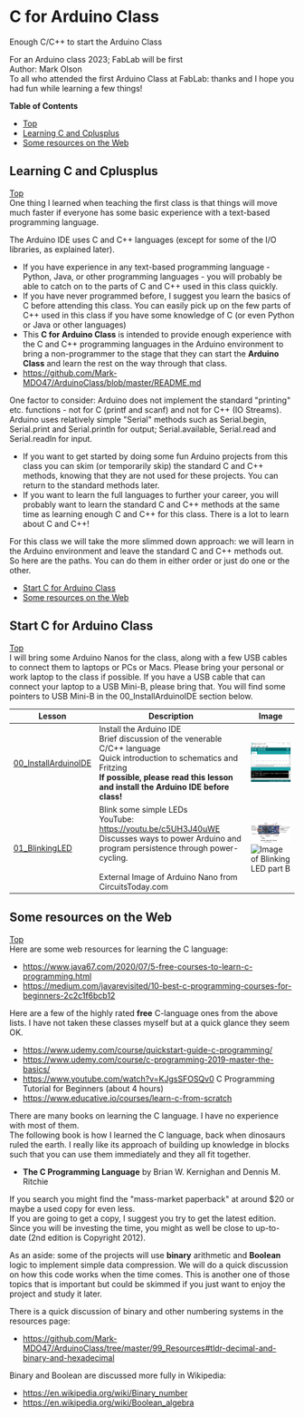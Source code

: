 # C for Arduino Class
Enough C/C++ to start the Arduino Class

For an Arduino class 2023; FabLab will be first<br>
Author: Mark Olson<br>
To all who attended the first Arduino Class at FabLab: thanks and I hope you had fun while learning a few things!

**Table of Contents**
* [Top](#c-for-arduino-class "Top")
* [Learning C and Cplusplus](#learning-c-and-cplusplus "Learning C and Cplusplus")
* [Some resources on the Web](#some-resources-on-the-web "Some resources on the Web")

## Learning C and Cplusplus
[Top](#c-for-arduino-class "Top")<br>
One thing I learned when teaching the first class is that things will move much faster if everyone has some basic experience with a text-based programming language.

The Arduino IDE uses C and C++ languages (except for some of the I/O libraries, as explained later).
- If you have experience in any text-based programming language - Python, Java, or other programming languages - you will probably be able to catch on to the parts of C and C++ used in this class quickly.
- If you have never programmed before, I suggest you learn the basics of C before attending this class. You can easily pick up on the few parts of C++ used in this class if you have some knowledge of C (or even Python or Java or other languages)
- This **C for Arduino Class** is intended to provide enough experience with the C and C++ programming languages in the Arduino environment to bring a non-programmer to the stage that they can start the **Arduino Class** and learn the rest on the way through that class.
- https://github.com/Mark-MDO47/ArduinoClass/blob/master/README.md

One factor to consider: Arduino does not implement the standard "printing" etc. functions - not for C (printf and scanf) and not for C++ (IO Streams). Arduino uses relatively simple "Serial" methods such as Serial.begin, Serial.print and Serial.println for output; Serial.available, Serial.read and Serial.readln for input.
- If you want to get started by doing some fun Arduino projects from this class you can skim (or temporarily skip) the standard C and C++ methods, knowing that they are not used for these projects. You can return to the standard methods later.
- If you want to learn the full languages to further your career, you will probably want to learn the standard C and C++ methods at the same time as learning enough C and C++ for this class. There is a lot to learn about C and C++!

For this class we will take the more slimmed down approach: we will learn in the Arduino environment and leave the standard C and C++ methods out. So here are the paths. You can do them in either order or just do one or the other.
* [Start C for Arduino Class](#start-c-for-arduino-class "Start C for Arduino Class")
* [Some resources on the Web](#some-resources-on-the-web "Some resources on the Web")

## Start C for Arduino Class
[Top](#c-for-arduino-class "Top")<br>
I will bring some Arduino Nanos for the class, along with a few USB cables to connect them to laptops or PCs or Macs. Please bring your personal or work laptop to the class if possible. If you have a USB cable that can connect your laptop to a USB Mini-B, please bring that. You will find some pointers to USB Mini-B in the 00_InstallArduinoIDE section below.

| Lesson | Description | Image |
| --- | --- | --- |
| [00_InstallArduinoIDE](https://github.com/Mark-MDO47/ArduinoClass/tree/master/00_InstallArduinoIDE "00_InstallArduinoIDE") | Install the Arduino IDE<br>Brief discussion of the venerable C/C++ language<br>Quick introduction to schematics and Fritzing<br>**If possible, please read this lesson and install the Arduino IDE before class!** | <img src="https://github.com/Mark-MDO47/ArduinoClass/blob/master/99_Resources/Images/IDE_Blink.png" width="142" alt="Image of Arduino IDE"> |
| [01_BlinkingLED](https://github.com/Mark-MDO47/ArduinoClass/tree/master/01_BlinkingLED "01_BlinkingLED") | Blink some simple LEDs<br>YouTube: https://youtu.be/c5UH3J40uWE<br>Discusses ways to power Arduino and program persistence through power-cycling.<br><br>External Image of Arduino Nano from CircuitsToday.com | <img src="https://github.com/Mark-MDO47/ArduinoClass/blob/master/99_Resources/Images/Arduino-Nano-Pinout_from_circuitstoday.com.png" width="142" alt="CircuitsToday.com picture of Arduino Nano"><br><img src="https://github.com/Mark-MDO47/ArduinoClass/blob/master/99_Resources/Images/01_BlinkingLED_part_A_setup.png" width="150" alt="Image of Blinking LED part B"> |

## Some resources on the Web
[Top](#c-for-arduino-class "Top")<br>
Here are some web resources for learning the C language:
- https://www.java67.com/2020/07/5-free-courses-to-learn-c-programming.html
- https://medium.com/javarevisited/10-best-c-programming-courses-for-beginners-2c2c1f6bcb12

Here are a few of the highly rated **free** C-language ones from the above lists. I have not taken these classes myself but at a quick glance they seem OK.
- https://www.udemy.com/course/quickstart-guide-c-programming/
- https://www.udemy.com/course/c-programming-2019-master-the-basics/
- https://www.youtube.com/watch?v=KJgsSFOSQv0   C Programming Tutorial for Beginners (about 4 hours)
- https://www.educative.io/courses/learn-c-from-scratch

There are many books on learning the C language. I have no experience with most of them.<br>
The following book is how I learned the C language, back when dinosaurs ruled the earth. I really like its approach of building up knowledge in blocks such that you can use them immediately and they all fit together.<br>
- **The C Programming Language** by Brian W. Kernighan and Dennis M. Ritchie

If you search you might find the "mass-market paperback" at around $20 or maybe a used copy for even less.<br>
If you are going to get a copy, I suggest you try to get the latest edition. Since you will be investing the time, you might as well be close to up-to-date (2nd edition is Copyright 2012).

As an aside: some of the projects will use **binary** arithmetic and **Boolean** logic to implement simple data compression. We will do a quick discussion on how this code works when the time comes. This is another one of those topics that is important but could be skimmed if you just want to enjoy the project and study it later.

There is a quick discussion of binary and other numbering systems in the resources page:
- https://github.com/Mark-MDO47/ArduinoClass/tree/master/99_Resources#tldr-decimal-and-binary-and-hexadecimal

Binary and Boolean are discussed more fully in Wikipedia:
- https://en.wikipedia.org/wiki/Binary_number
- https://en.wikipedia.org/wiki/Boolean_algebra

